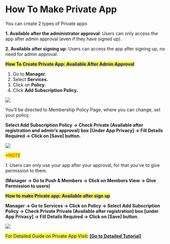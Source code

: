 # How To Make Private App

You can create 2 types of Private apps

**1. Available after the administrator approval**: Users can only access the app after admin approval (even if they have signed up).

**2. Available after signing up**: Users can access the app after signing up, no need for admin approval.



<mark style="color:blue;">**How To Create Private App: Available After Admin Approval**</mark>

1. Go to **Manager.**
2. Select **Services.**
3. Click on **Policy.**
4. Click **Add Subscription Policy.**

![](https://support.swing2app.com/wp-content/uploads/2020/02/policy.png)

You’ll be directed to Membership Policy Page, where you can change, set your policy.

**Select Add Subscription Policy -> Check Private (Available after registration and admin’s approval) box \[Under App Privacy] -> Fill Details Required -> Click on \[Save] button.**

![](https://support.swing2app.com/wp-content/uploads/2020/02/private2.png)

<mark style="color:red;">\*NOTE</mark>

1\. Users can only use your app after your approval, for that you’ve to give permission to them.

**(Manager -> Go to Push & Members -> Click on Members View -> Give Permission to users)**



<mark style="color:blue;">**How to make Private app: Available after sign up**</mark>

**Manager -> Go to Services -> Click on Policy -> Select Add Subscription Policy -> Check Private Private (Available after registration) box \[under App Privacy] -> Fill Details Required -> Click on \[Save] button.**

![](https://support.swing2app.com/wp-content/uploads/2020/02/private1.png)

<mark style="color:blue;">For Detailed Guide on Private App Visit:</mark> [**\[Go to Detailed Tutorial\]**](../appmanage/service/private-app.md)
